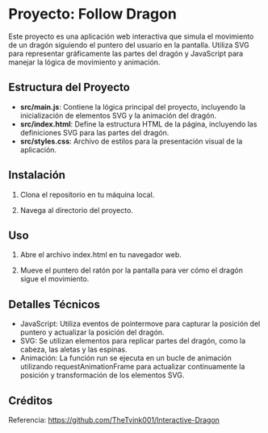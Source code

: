 # Proyecto: Follow Dragon

Este proyecto es una aplicación web interactiva que simula el movimiento de un dragón siguiendo el puntero del usuario en la pantalla. Utiliza SVG para representar gráficamente las partes del dragón y JavaScript para manejar la lógica de movimiento y animación.

## Estructura del Proyecto

- **src/main.js**: Contiene la lógica principal del proyecto, incluyendo la inicialización de elementos SVG y la animación del dragón.
- **src/index.html**: Define la estructura HTML de la página, incluyendo las definiciones SVG para las partes del dragón.
- **src/styles.css**: Archivo de estilos para la presentación visual de la aplicación.

## Instalación

1. Clona el repositorio en tu máquina local.

2. Navega al directorio del proyecto.

## Uso

1. Abre el archivo index.html en tu navegador web.

2. Mueve el puntero del ratón por la pantalla para ver cómo el dragón sigue el movimiento.

## Detalles Técnicos

- JavaScript: Utiliza eventos de pointermove para capturar la posición del puntero y actualizar la posición del dragón.
- SVG: Se utilizan elementos <use> para replicar partes del dragón, como la cabeza, las aletas y las espinas.
- Animación: La función run se ejecuta en un bucle de animación utilizando requestAnimationFrame para actualizar continuamente la posición y transformación de los elementos SVG.

## Créditos

Referencia: https://github.com/TheTvink001/Interactive-Dragon
